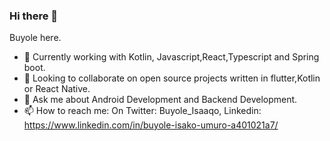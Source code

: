 ### Hi there 👋
Buyole here.
- 🔭 Currently working with Kotlin, Javascript,React,Typescript and Spring boot.
- 👯 Looking to collaborate on open source projects written in flutter,Kotlin or React Native.
- 💬 Ask me about Android Development and Backend Development.
- 📫 How to reach me: On Twitter: Buyole_Isaaqo, Linkedin: https://www.linkedin.com/in/buyole-isako-umuro-a401021a7/
<!--
**buyoleisacko/buyoleisacko** is a ✨ _special_ ✨ repository because its `README.md` (this file) appears on your GitHub profile.

Here are some ideas to get you started:
- 😄 Pronouns: ...
- ⚡ Fun fact: ...
-->
